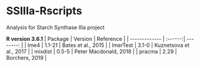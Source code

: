 # SSIIIa-Rscripts
Analysis for Starch Synthase IIIa project

**R version 3.6.1**
| Package       | Version | Reference |
| ------------- | :------:| --------: |
| lme4          | 1.1-21  | Bates et al., 2015 |
| lmerTest      | 3.1-0   | Kuznetsova et al., 2017 |
| mixdist       | 0.5-5   | Peter Macdonald, 2018 |
| pracma        | 2.29    | Borchers, 2019 |

